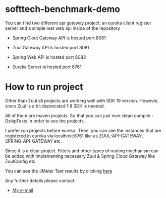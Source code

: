 # softtech-benchmark-demo

You can find two different api gateway project, an eureka client register server and a simple rest web api inside of the repository

* Spring Clout Gateway API is hosted port 8081

* Zuul Gateway API is hosted port 8081

* Spring Web API is hosted port 8082

* Eureka Server is hosted port 8761 

# How to run project

Other than Zuul all projects are working well with SDK 19 version. However, since Zuul is a bit deprecated 1.8 SDK is needed.

All of them are maven projects. So that you can just mvn clean compile -DskipTests in order to see the projects.

I prefer run projects before eureka. Then, you can see the instances that are registered in eureka via localhost:8761 like as ZUUL-API-GATEWAY, SPRING-API-GATEWAY etc.

Since it is a clear project. Filters and other types of routing mechanism can be added with implementing necessary Zuul & Spring Cloud Gateway like ZuulConfig etc.

You can see the JMeter Test results by clicking [here](https://github.com/adrionur/softtech-benchmark-demo/blob/main/apache%20jmeter%20result.png)

Any further details please contact:
* [My e-mail](mailto:adrionur@gmail.com)
